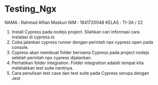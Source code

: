 # Testing_Ngx

NAMA  : Rahmad Alfian Maskuri
NIM   : 1841720048
KELAS : TI-3A / 22

1. Install Cypress pada nodejs project. Silahkan cari informasi cara instalasi di cypress.io
2. Coba jalankan cypress runner dengan perintah npx cypress open pada console.
3. Cypress akan membuat folder bernama Cypress pada project nodejs setelah perintah npx cypress dijalankan.
4. Perhatikan folder integration. Folder integration adalah tempat kita meletakkan test suite nantinya.
5. Cara penulisan test case dan test suite pada Cypress serupa dengan Jest
